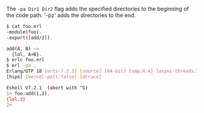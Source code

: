 The `-pa Dir1 Dir2` flag adds the specified directories to the beginning of the
code path. '-pz' adds the directories to the end.

```sh
$ cat foo.erl
-module(foo).
-export([add/2]).

add(A, B) ->
  {lol, A+B}.
$ erlc foo.erl
$ erl -pa .
Erlang/OTP 18 [erts-7.2.1] [source] [64-bit] [smp:4:4] [async-threads:10]
[hipe] [kernel-poll:false] [dtrace]

Eshell V7.2.1  (abort with ^G)
1> foo:add(1,2).
{lol,3}
2>
```
